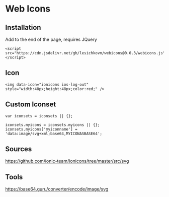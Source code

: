 # Web Icons


## Installation ##

Add to the end of the page, requires JQuery
```
<script src="https://cdn.jsdelivr.net/gh/lesichkovm/webicons@0.0.3/webicons.js"></script>
```

## Icon ##

```
<img data-icon="ionicons ios-log-out" style="width:48px;height:48px;color:red;" />
```

## Custom Iconset ##

```
var iconsets = iconsets || {};

iconsets.myicons = iconsets.myicons || {};
iconsets.myicons['myiconname'] = 'data:image/svg+xml;base64,MYICONASBASE64';
```

## Sources ##

https://github.com/ionic-team/ionicons/tree/master/src/svg

## Tools ##

https://base64.guru/converter/encode/image/svg
